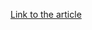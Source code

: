 [Link to the article](https://kaspersky.com/about/press-releases/2021_ghostemperor-chinese-speaking-apt-targets-high-profile-victims-usingunknown-rootkit)
